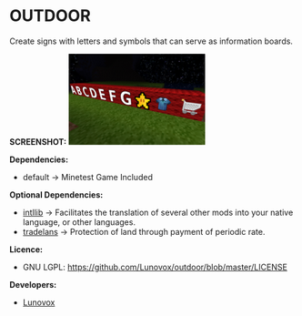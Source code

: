 # OUTDOOR

Create signs with letters and symbols that can serve as information boards. 

**SCREENSHOT:**
![](https://raw.githubusercontent.com/Lunovox/outdoor/master/screenshot.png)

**Dependencies:**
  * default → Minetest Game Included

**Optional Dependencies:**
  * [intllib](https://github.com/minetest-mods/intllib) → Facilitates the translation of several other mods into your native language, or other languages.
  * [tradelans](https://github.com/Lunovox/tradelands) → Protection of land through payment of periodic rate.
  
**Licence:**
 * GNU LGPL: https://github.com/Lunovox/outdoor/blob/master/LICENSE

**Developers:**
 * [Lunovox](mailto:lunovox@openmailbox.org)